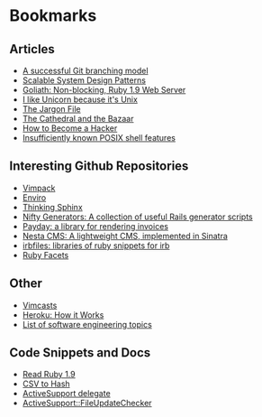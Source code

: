 Bookmarks
=========

Articles
--------
* [A successful Git branching model](http://nvie.com/posts/a-successful-git-branching-model/)
* [Scalable System Design Patterns](http://horicky.blogspot.com/2010/10/scalable-system-design-patterns.html)
* [Goliath: Non-blocking, Ruby 1.9 Web Server](http://www.igvita.com/2011/03/08/goliath-non-blocking-ruby-19-web-server/)
* [I like Unicorn because it's Unix](http://tomayko.com/writings/unicorn-is-unix)
* [The Jargon File](http://www.catb.org/jargon/html/index.html)
* [The Cathedral and the Bazaar](http://catb.org/~esr/writings/homesteading/cathedral-bazaar/)
* [How to Become a Hacker](http://www.catb.org/~esr/faqs/hacker-howto.html)
* [Insufficiently known POSIX shell features](http://apenwarr.ca/log/?m=201102#28)

Interesting Github Repositories
-------------------------------
* [Vimpack](https://github.com/bramswenson/vimpack)
* [Enviro](https://github.com/bramswenson/enviro)
* [Thinking Sphinx](https://github.com/freelancing-god/thinking-sphinx)
* [Nifty Generators: A collection of useful Rails generator scripts](https://github.com/ryanb/nifty-generators)
* [Payday: a library for rendering invoices](https://github.com/commondream/payday)
* [Nesta CMS: A lightweight CMS, implemented in Sinatra](https://github.com/gma/nesta)
* [irbfiles: libraries of ruby snippets for irb](https://github.com/cldwalker/irbfiles)
* [Ruby Facets](https://github.com/rubyworks/facets)

Other
-----
* [Vimcasts](http://vimcasts.org/)
* [Heroku: How it Works](http://heroku.com/how/dynos)
* [List of software engineering topics](http://en.wikipedia.org/wiki/List_of_software_engineering_topics)

Code Snippets and Docs
----------------------
* [Read Ruby 1.9](http://ruby.runpaint.org/)
* [CSV to Hash](https://gist.github.com/raw/108198/849795194de5e68e8c7e0b742142d282c8d677a0/gistfile1.rb)
* [ActiveSupport delegate](http://rdoc.info/docs/rails/3.0.0/Module:delegate)
* [ActiveSupport::FileUpdateChecker](http://rdoc.info/docs/rails/3.0.0/ActiveSupport/FileUpdateChecker)
